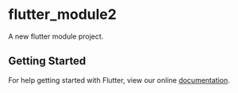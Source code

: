 # flutter_module2

A new flutter module project.

## Getting Started

For help getting started with Flutter, view our online
[documentation](https://flutter.dev/).
